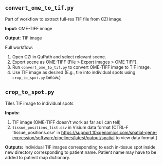 ```convert_ome_to_tif.py```
---------------------------
Part of workflow to extract full-res TIF file from CZI image. 

**Input:** OME-TIFF image

**Output:** TIF image

Full workflow:
1. Open CZI in QuPath and select relevant scene.
2. Export scene as OME-TIFF (File > Export images > OME TIFF).
3. Run `convert_ome_to_tif.py` to convert OME-TIFF image to TIF image.
4. Use TIF image as desired (E.g., tile into individual spots using `crop_to_spot.py` below.)

```crop_to_spot.py```
---------------------------
Tiles TIF image to individual spots 

**Inputs:**
1. TIF image (OME-TIFF doesn't work as far as I can tell)
2. `tissue_positions_list.csv` in Visium data format (CTRL-F 'tissue_positions.csv' in https://support.10xgenomics.com/spatial-gene-expression/software/pipelines/latest/output/spatial to view data format.)

**Outputs:** Individual TIF images corresponding to each in-tissue spot inside new directory corresponding to patient name. Patient name may have to be added to patient map dictionary.